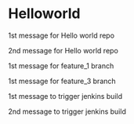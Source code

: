 # Helloworld

1st message for Hello world repo

2nd message for Hello world repo

1st message for feature_1 branch

1st message for feature_3 branch

1st message to trigger jenkins build

2nd message to trigger jenkins build